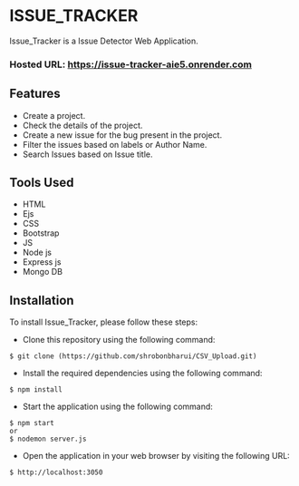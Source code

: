 # ISSUE_TRACKER
Issue_Tracker is a Issue Detector Web Application.

### Hosted URL: https://issue-tracker-aie5.onrender.com

## Features
* Create a project.
* Check the details of the project.
* Create a new issue for the bug present in the project.
* Filter the issues based on labels or Author Name.
* Search Issues based on Issue title. 
## Tools Used
* HTML
* Ejs
* CSS
* Bootstrap
* JS
* Node js
* Express js
* Mongo DB

## Installation
To install Issue_Tracker, please follow these steps:

* Clone this repository using the following command:
```
$ git clone (https://github.com/shrobonbharui/CSV_Upload.git)
```
* Install the required dependencies using the following command:
```
$ npm install 
```
* Start the application using the following command:
```
$ npm start
or
$ nodemon server.js
```
* Open the application in your web browser by visiting the following URL:
```
$ http://localhost:3050 
```
